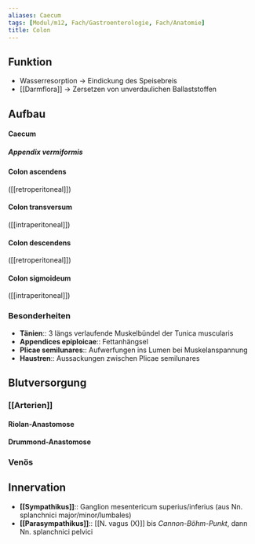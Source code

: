 ```yaml
---
aliases: Caecum
tags: [Modul/m12, Fach/Gastroenterologie, Fach/Anatomie]
title: Colon
---
```

## Funktion
- Wasserresorption → Eindickung des Speisebreis
- [[Darmflora]] → Zersetzen von unverdaulichen Ballaststoffen
## Aufbau
#### Caecum
##### Appendix vermiformis
#### Colon ascendens
([[retroperitoneal]])
#### Colon transversum 
([[intraperitoneal]])
#### Colon descendens
([[retroperitoneal]])
#### Colon sigmoideum
([[intraperitoneal]])
### Besonderheiten
- **Tänien**:: 3 längs verlaufende Muskelbündel der Tunica muscularis
- **Appendices epiploicae**:: Fettanhängsel
- **Plicae semilunares**:: Aufwerfungen ins Lumen bei Muskelanspannung
- **Haustren**:: Aussackungen zwischen Plicae semilunares

## Blutversorgung
### [[Arterien]]
#### Riolan-Anastomose
#### Drummond-Anastomose
### Venös
## Innervation
- **[[Sympathikus]]**:: Ganglion mesentericum superius/inferius (aus Nn. splanchnici major/minor/lumbales)
- **[[Parasympathikus]]**:: [[N. vagus (X)]] bis *Cannon-Böhm-Punkt*, dann Nn. splanchnici pelvici